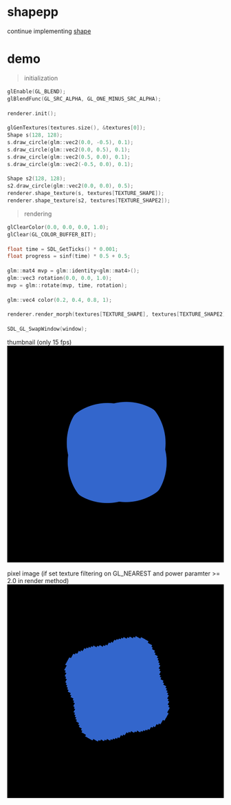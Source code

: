 # shapepp
continue implementing [shape](https://github.com/AnatolyRybchych/shape)


# demo
> initialization
```cpp
glEnable(GL_BLEND);
glBlendFunc(GL_SRC_ALPHA, GL_ONE_MINUS_SRC_ALPHA);

renderer.init();

glGenTextures(textures.size(), &textures[0]);
Shape s(128, 128);
s.draw_circle(glm::vec2(0.0, -0.5), 0.1);
s.draw_circle(glm::vec2(0.0, 0.5), 0.1);
s.draw_circle(glm::vec2(0.5, 0.0), 0.1);
s.draw_circle(glm::vec2(-0.5, 0.0), 0.1);

Shape s2(128, 128);
s2.draw_circle(glm::vec2(0.0, 0.0), 0.5);
renderer.shape_texture(s, textures[TEXTURE_SHAPE]);
renderer.shape_texture(s2, textures[TEXTURE_SHAPE2]);
```

> rendering
```cpp
glClearColor(0.0, 0.0, 0.0, 1.0);
glClear(GL_COLOR_BUFFER_BIT);

float time = SDL_GetTicks() * 0.001;
float progress = sinf(time) * 0.5 + 0.5;

glm::mat4 mvp = glm::identity<glm::mat4>();
glm::vec3 rotation(0.0, 0.0, 1.0);
mvp = glm::rotate(mvp, time, rotation);

glm::vec4 color(0.2, 0.4, 0.8, 1);

renderer.render_morph(textures[TEXTURE_SHAPE], textures[TEXTURE_SHAPE2], color, 0.5, progress, mvp);

SDL_GL_SwapWindow(window);
```
thumbnail (only 15 fps)
![circles](/thumbnails/circles_15fps.gif)

pixel image (if set texture filtering on GL_NEAREST and power paramter >= 2.0 in render method)
![pixel circles](/thumbnails/pixel_circles_15fps.gif)